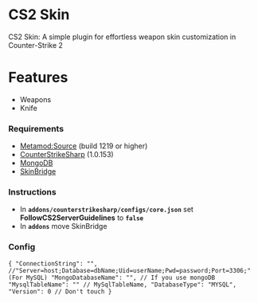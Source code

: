 # CS2 Skin

CS2 Skin: A simple plugin for effortless weapon skin customization in Counter-Strike 2
# Features

- Weapons
- Knife

### Requirements

- [Metamod:Source](https://www.sourcemm.net/downloads.php/?branch=master) (build 1219 or higher)
- [CounterStrikeSharp](https://github.com/roflmuffin/CounterStrikeSharp/releases/latest) (1.0.153)
- [MongoDB](https://www.mongodb.com/)
- [SkinBridge](https://github.com/Dyshay/CS2Skin/tree/master/CSSKin/SkinBridge/addons)

### Instructions

- In **`addons/counterstrikesharp/configs/core.json`** set **FollowCS2ServerGuidelines** to **`false`**
- In **`addons`** move SkinBridge


### Config 
<code><pre>{
  "ConnectionString": "", //"Server=host;Database=dbName;Uid=userName;Pwd=password;Port=3306;" (For MySQL)
  "MongoDatabaseName": "", // If you use mongoDB
  "MysqlTableName": "" // MySqlTableName,
  "DatabaseType": "MYSQL",
  "Version": 0  // Don't touch
}</pre></code>
  
